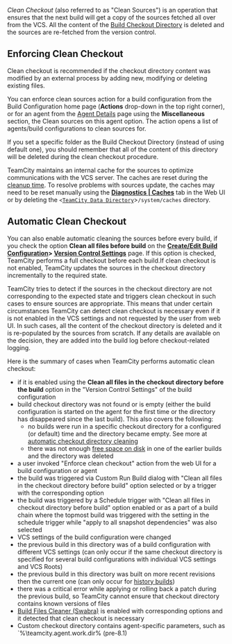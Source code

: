 [//]: # (title: Clean Checkout)
[//]: # (auxiliary-id: Clean Checkout)


_Clean Checkout_ (also referred to as "Clean Sources") is an operation that ensures that the next build will get a copy of the sources fetched all over from the VCS. All the content of the [Build Checkout Directory](build-checkout-directory.md) is deleted and the sources are re\-fetched from the version control.

## Enforcing Clean Checkout

Clean checkout is recommended if the checkout directory content was modified by an external process by adding new, modifying or deleting existing files.

You can enforce clean sources action for a build configuration from the Build Configuration home page (__Actions__ drop\-down in the top right corner), or for an agent from the [Agent Details](viewing-build-agent-details.md) page using the __Miscellaneous__ section, the Clean sources on this agent option. The action opens a list of agents/build configurations to clean sources for.

<note>

If you set a specific folder as the Build Checkout Directory (instead of using default one), you should remember that all of the content of this directory will be deleted during the clean checkout procedure.
</note>



TeamCity maintains an internal cache for the sources to optimize communications with the VCS server. The caches are reset during the [cleanup time](clean-up.md). To resolve problems with sources update, the caches may need to be reset manually using the __[Diagnostics | Caches](teamcity-monitoring-and-diagnostics.md)__ tab in the Web UI or by deleting the `<`[`TeamCity Data Directory`](teamcity-data-directory.md)>`/system/caches` directory.

## Automatic Clean Checkout

You can also enable automatic cleaning the sources before every build, if you check the option __Clean all files before build__ on the __[Create/Edit Build Configuration](creating-and-editing-build-configurations.md)&gt; [Version Control Settings](configuring-vcs-settings.md)__ page. If this option is checked, TeamCity performs a full checkout before each build.If clean checkout is not enabled, TeamCity updates the sources in the checkout directory incrementally to the required state. 

TeamCity tries to detect if the sources in the checkout directory are not corresponding to the expected state and triggers clean checkout in such cases to ensure sources are appropriate. This means that under certain circumstances TeamCity can detect clean checkout is necessary even if it is not enabled in the VCS settings and not requested by the user from web UI. In such cases, all the content of the checkout directory is deleted and it is re\-populated by the sources from scratch. If any details are available on the decision, they are added into the build log before checkout\-related logging.

Here is the summary of cases when TeamCity performs automatic clean checkout:
* if it is enabled using the __Clean all files in the checkout directory before the build__ option in the "Version Control Settings" of the build configuration
* build checkout directory was not found or is empty (either the build configuration is started on the agent for the first time or the directory has disappeared since the last build). This also covers the following: 
  * no builds were run in a specific checkout directory for a configured (or default) time and the directory became empty. See more at [automatic checkout directory cleaning](build-checkout-directory.md)
  * there was not enough [free space on disk](free-disk-space.md) in one of the earlier builds and the directory was deleted
* a user invoked "Enforce clean checkout" action from the web UI for a build configuration or agent
* the build was triggered via Custom Run Build dialog with "Clean all files in the checkout directory before build" option selected or by a trigger with the corresponding option
* the build was triggered by a Schedule trigger with "Clean all files in checkout directory before build" option enabled or as a part of a build chain where the topmost build was triggered with the setting in the schedule trigger while "apply to all snapshot dependencies" was also selected
* VCS settings of the build configuration were changed
* the previous build in this directory was of a build configuration with different VCS settings (can only occur if the same checkout directory is specified for several build configurations with individual VCS settings and VCS Roots)
* the previous build in this directory was built on more recent revisions then the current one (can only occur for [history builds](history-build.md))
* there was a critical error while applying or rolling back a patch during the previous build, so TeamCity cannot ensure that checkout directory contains known versions of files
* [Build Files Cleaner (Swabra)](build-files-cleaner-swabra.md) is enabled with corresponding options and it detected that clean checkout is necessary
* Custom checkout directory contains agent\-specific parameters, such as `%\teamcity.agent.work.dir% (pre\-8.1)
 

  
 